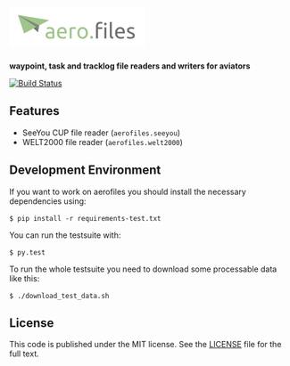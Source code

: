 # ![aerofiles](img/logo.png)

**waypoint, task and tracklog file readers and writers for aviators**

[![Build Status](https://travis-ci.org/Turbo87/aerofiles.png?branch=master)](https://travis-ci.org/Turbo87/aerofiles)


## Features

* SeeYou CUP file reader (`aerofiles.seeyou`)
* WELT2000 file reader (`aerofiles.welt2000`)


## Development Environment

If you want to work on aerofiles you should install the necessary dependencies using:

    $ pip install -r requirements-test.txt

You can run the testsuite with:

    $ py.test

To run the whole testsuite you need to download some processable data like this:

    $ ./download_test_data.sh


## License

This code is published under the MIT license. See the [LICENSE](LICENSE) file for the full text.
